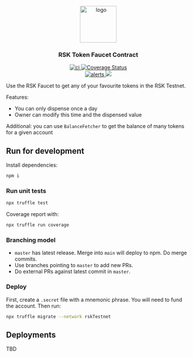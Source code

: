 <p align="middle">
    <img src="https://www.rsk.co/img/rsk_logo.svg" alt="logo" height="100" >
</p>
<h3 align="middle">RSK Token Faucet Contract</h3>
<p align="middle">
    <a href="https://github.com/rsksmart/rsk-token-faucet-contract/actions/workflows/ci.yml" alt="ci">
        <img src="https://github.com/rsksmart/rsk-token-faucet-contract/actions/workflows/ci.yml/badge.svg" alt="ci" />
    </a>
    <a href='https://coveralls.io/github/rsksmart/rsk-token-faucet-contract?branch=master'>
        <img src='https://coveralls.io/repos/github/rsksmart/rsk-token-faucet-contract/badge.svg?branch=master' alt='Coverage Status' />
    </a>
    <br />
    <a href="https://lgtm.com/projects/g/rsksmart/rsk-token-faucet-contract/alerts/">
        <img src="https://img.shields.io/lgtm/alerts/github/rsksmart/rsk-token-faucet-contract" alt="alerts">
    </a>
    <a href="https://lgtm.com/projects/g/rsksmart/rsk-token-faucet-contract/context:javascript">
        <img src="https://img.shields.io/lgtm/grade/javascript/github/rsksmart/rsk-token-faucet-contract">
    </a>
</p>

Use the RSK Faucet to get any of your favourite tokens in the RSK Testnet.

Features:
- You can only dispense once a day
- Owner can modify this time and the dispensed value

Additional: you can use `BalanceFetcher` to get the balance of many tokens for a given account

## Run for development

Install dependencies:

```sh
npm i
```

### Run unit tests

```sh
npx truffle test
```

Coverage report with:

```sh
npx truffle run coverage
```


### Branching model

- `master` has latest release. Merge into `main` will deploy to npm. Do merge commits.
- Use branches pointing to `master` to add new PRs.
- Do external PRs against latest commit in `master`.

### Deploy

First, create a `.secret` file with a mnemonic phrase. You will need to fund the account. Then run:

```sh
npx truffle migrate --network rskTestnet
```

## Deployments

TBD
